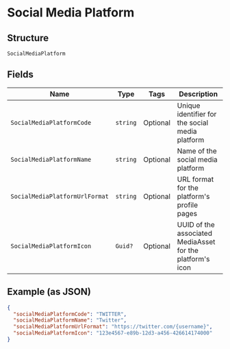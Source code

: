 
# Social Media Platform

## Structure

`SocialMediaPlatform`

## Fields

| Name | Type | Tags | Description |
|  --- | --- | --- | --- |
| `SocialMediaPlatformCode` | `string` | Optional | Unique identifier for the social media platform |
| `SocialMediaPlatformName` | `string` | Optional | Name of the social media platform |
| `SocialMediaPlatformUrlFormat` | `string` | Optional | URL format for the platform's profile pages |
| `SocialMediaPlatformIcon` | `Guid?` | Optional | UUID of the associated MediaAsset for the platform's icon |

## Example (as JSON)

```json
{
  "socialMediaPlatformCode": "TWITTER",
  "socialMediaPlatformName": "Twitter",
  "socialMediaPlatformUrlFormat": "https://twitter.com/{username}",
  "socialMediaPlatformIcon": "123e4567-e89b-12d3-a456-426614174000"
}
```

